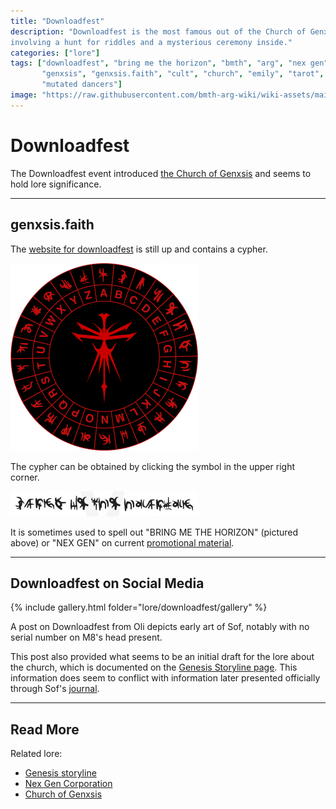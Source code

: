 ```yaml
---
title: "Downloadfest"
description: "Downloadfest is the most famous out of the Church of Genxsis events, 
involving a hunt for riddles and a mysterious ceremony inside."
categories: ["lore"]
tags: ["downloadfest", "bring me the horizon", "bmth", "arg", "nex gen", "post human", 
       "genxsis", "genxsis.faith", "cult", "church", "emily", "tarot", "cypher", 
       "mutated dancers"]
image: "https://raw.githubusercontent.com/bmth-arg-wiki/wiki-assets/main/lore/church/cypher-300x300.png"
---
```

# Downloadfest

The Downloadfest event introduced [the Church of Genxsis](church) and seems to hold lore significance.

---

## genxsis.faith

The [website for downloadfest](https://www.genxsis.faith/) is still up and contains a cypher.

![Cypher wheel](https://raw.githubusercontent.com/bmth-arg-wiki/wiki-assets/main/lore/church/cypher-300x300.png)

The cypher can be obtained by clicking the symbol in the upper right corner.

![Bring Me The Horizon in the cypher symbols](https://raw.githubusercontent.com/bmth-arg-wiki/wiki-assets/main/other-webpages/bmth_cypher.png)

It is sometimes used to spell out "BRING ME THE HORIZON" (pictured above) or "NEX GEN" on  current [promotional material](../socials).

---

## Downloadfest on Social Media

{% include gallery.html folder="lore/downloadfest/gallery" %}

A post on Downloadfest from Oli depicts early art of Sof, notably with no serial number on M8's head present.

This post also provided what seems to be an initial draft for the lore about the church, 
which is documented on the [Genesis Storyline page](genesis-storyline). This information does seem to conflict 
with information later presented officially through Sof's [journal](journal).

---

## Read More

Related lore:

* [Genesis storyline](genesis-storyline)
* [Nex Gen Corporation](./nex-gen-corporation)
* [Church of Genxsis](church)
